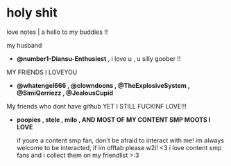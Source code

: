 # holy shit

love notes | a hello to my buddies !!

my husband 
- **@number1-Diansu-Enthusiest** , i love u , u silly goober !!

MY FRIENDS I LOVEYOU 
- **@whatengel666 , @clowndoons , @TheExplosiveSystem , @SimiQerriezz , @JealousCupid**


My friends who dont have github YET I STILL FUCKINF LOVE!!! 
- **poopies , stele , milo , AND MOST OF MY CONTENT SMP MOOTS I LOVE**


  if youre a content smp fan, don't be afraid to interact with me! im always welcome to be interacted, if im offtab please w2i! <3
  i love content smp fans and i collect them on my friendlist >:3



<!--
**JustAnthro/JustAnthro** is a ✨ _special_ ✨ repository because its `README.md` (this file) appears on your GitHub profile.

Here are some ideas to get you started:

- 🔭 I’m currently working on ...
- 🌱 I’m currently learning ...
- 👯 I’m looking to collaborate on ...
- 🤔 I’m looking for help with ...
- 💬 Ask me about ...
- 📫 How to reach me: ...
- 😄 Pronouns: ...
- ⚡ Fun fact: ...
-->
